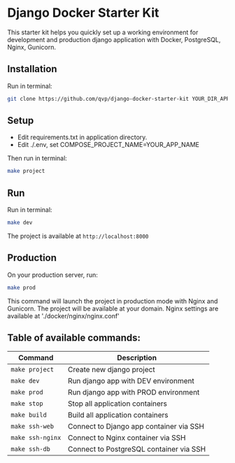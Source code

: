 # Django Docker Starter Kit
This starter kit helps you quickly set up a working environment for development and production django
application with Docker, PostgreSQL, Nginx, Gunicorn.

## Installation
Run in terminal:
```bash
git clone https://github.com/qvp/django-docker-starter-kit YOUR_DIR_APP_NAME
```

## Setup
* Edit requirements.txt in application directory.
* Edit ./.env, set COMPOSE_PROJECT_NAME=YOUR_APP_NAME

Then run in terminal:
```bash
make project
```

## Run
Run in terminal:
```bash
make dev
```
The project is available at `http://localhost:8000`

## Production
On your production server, run:
```bash
make prod
```
This command will launch the project in production mode with Nginx and Gunicorn.
The project will be available at your domain. Nginx settings are available at
'./docker/nginx/nginx.conf'

## Table of available commands:
| Command             | Description                             |
|---------------------|-----------------------------------------|
| `make project`      | Create new django project               |
| `make dev`          | Run django app with DEV environment     |
| `make prod`         | Run django app with PROD environment    |
| `make stop`         | Stop all application containers         |
| `make build`        | Build all application containers        |
| `make ssh-web`      | Connect to Django app container via SSH |
| `make ssh-nginx`    | Connect to Nginx container via SSH      |
| `make ssh-db`       | Connect to PostgreSQL container via SSH |